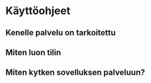 # Käyttöohjeet

## Kenelle palvelu on tarkoitettu

## Miten luon tilin

## Miten kytken sovelluksen palveluun?
